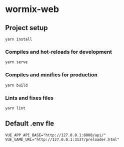 # wormix-web

## Project setup
```
yarn install
```

### Compiles and hot-reloads for development
```
yarn serve
```

### Compiles and minifies for production
```
yarn build
```

### Lints and fixes files
```
yarn lint
```

## Default .env fle
```dotenv
VUE_APP_API_BASE="http://127.0.0.1:8000/api/"
VUE_GAME_URL="http://127.0.0.1:3137/preloader.html"
```
